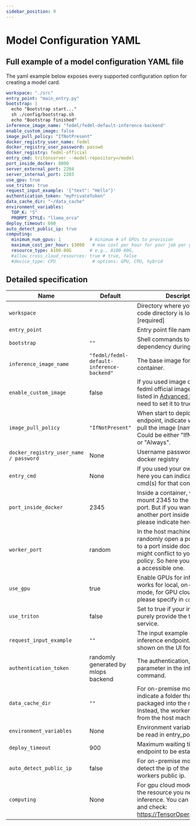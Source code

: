 ```yaml
---
sidebar_position: 9
---
```

# Model Configuration YAML

## Full example of a model configuration YAML file
The yaml example below exposes every supported configuration option for creating a model card. 
```yaml
workspace: "./src"
entry_point: "main_entry.py"
bootstrap: |
  echo "Bootstrap start..."
  sh ./config/bootstrap.sh
  echo "Bootstrap finished"
inference_image_name: "fedml/fedml-default-inference-backend"
enable_custom_image: false
image_pull_policy: "IfNotPresent"
docker_registry_user_name: fedml
docker_registry_user_password: passwd
docker_registry: fedml-official
entry_cmd: tritonserver --model-repository=/model
port_inside_docker: 8000
server_external_port: 2204
server_internal_port: 2203
use_gpu: true
use_triton: true
request_input_example: '{"text": "Hello"}'
authentication_token: "myPrivateToken"
data_cache_dir: "~/data_cache"
environment_variables:
  TOP_K: "5"
  PROMPT_STYLE: "llama_orca"
deploy_timeout: 600
auto_detect_public_ip: true
computing:
  minimum_num_gpus: 1           # minimum # of GPUs to provision
  maximum_cost_per_hour: $3000   # max cost per hour for your job per gpu card
  resource_type: A100-80G       # e.g., A100-80G,
  #allow_cross_cloud_resources: true # true, false
  #device_type: CPU              # options: GPU, CPU, hybrid

```

## Detailed specification

| Name                                    | Default                                            | Description                                                                                                                                                                     |
|-----------------------------------------|----------------------------------------------------|---------------------------------------------------------------------------------------------------------------------------------------------------------------------------------|
| `workspace`                             |                                                    | Directory where your source code directory is located.  [required]                                                                                                              |
| `entry_point`                           |                                                    | Entry point file name. [required]                                                                                                                                               |
| `bootstrap`                             | `""`                                               | Shell commands to install the dependency during setup stage.                                                                                                                    |
| `inference_image_name`                  | `"fedml/fedml-default-inference-backend"`          | The base image for inference container.                                                                                                                                         |
| `enable_custom_image`                   | false                                              | If you used image other than fedml official image, which is listed in [Advanced Features](advanced_features.md), you need to set it to true.                                    |
| `image_pull_policy`                     | `"IfNotPresent"`                                   | When start to deploy / update a endpoint, indicate whether to pull the image (name:tag) again. Could be either "IfNotPresent" or "Always".                                      |
| `docker_registry_user_name / password ` | None                                               | Username password for your docker registry                                                                                                                                      |
| `entry_cmd`                             | None                                               | If you used your own image, here you can indicate the entry cmd(s) for that container.                                                                                          |
| `port_inside_docker`                    | 2345                                               | Inside a container, we default mount 2345 to the host machine port. But if you want to use another port inside container, please indicate here.                                 |
| `worker_port`                           | random                                             | In the host machine, we default randomly open a port and mount to a port inside docker. This might conflict to your firewall policy. So here you can indicate a accessible one. |
| `use_gpu`                               | true                                               | Enable GPUs for inference. Only works for local, on-premise mode, for GPU cloud mode, please specify in `computing`                                                             |
| `use_triton`                            | false                                              | Set to true if your image is a purely provide the triton server service.                                                                                                        |
| `request_input_example`                 | `""`                                               | The input example of the inference endpoint. Will be shown on the UI for reference.                                                                                             |
| `authentication_token`                  | randomly generated by mlops backend                | The authentication_token as a parameter in the inference curl command.                                                                                                          |
| `data_cache_dir`                        | `""`                                               | For on-premise mode, you can indicate a folder that will not be packaged into the model cards. Instead, the worker will read from the host machine.                             |
| `environment_variables`                 | None                                               | Environment variable that can be read in entry_point file.                                                                                                                      |
| `deploy_timeout`                        | 900                                                | Maximum waiting time for endpoint to be established.                                                                                                                            |
| `auto_detect_public_ip`                 | false                                              | For on-premise mode, auto detect the ip of the master and workers public ip.                                                                                                    |
| `computing`                             | None                                               | For gpu cloud mode, indicate the resource you need for inference. You can visiting URL and check: https://TensorOpera.ai/compute/                                               |

